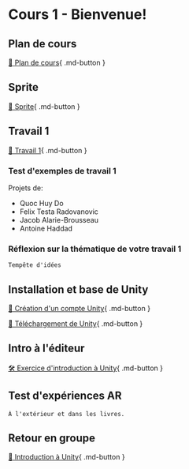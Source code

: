 # Cours 1 - Bienvenue!

## Plan de cours
[📁 Plan de cours](https://cmontmorency365-my.sharepoint.com/:b:/g/personal/lora_boisvert_cmontmorency_qc_ca/EUBSOd1XBz9FtlRAumIpoawBQ0eIzPaiSnY55lTuNJ2AIQ?e=Bo5TuD){ .md-button }   <br>
     

## Sprite
[📝 Sprite](./unity/sprite.md){ .md-button }       

## Travail 1
    
[💼 Travail 1](./consignes/travail1.md){ .md-button }     
    
### Test d'exemples de travail 1
Projets de:       

- Quoc Huy Do    
- Felix Testa Radovanovic    
- Jacob Alarie-Brousseau    
- Antoine Haddad    
  
       

### Réflexion sur la thématique de votre travail 1
    Tempête d'idées   
           

## Installation et base de Unity
[📝 Création d'un compte Unity](./installation/compte.md){ .md-button }       
     
[📝 Téléchargement de Unity](./installation/telechargement.md){ .md-button }    

           

## Intro à l'éditeur 
[🛠️ Exercice d'introduction à Unity](./exercices/intro.md){ .md-button }   

            
    
## Test d'expériences AR
    À l'extérieur et dans les livres.   
           
## Retour en groupe 
[📝 Introduction à Unity](./unity/introduction.md){ .md-button }  

